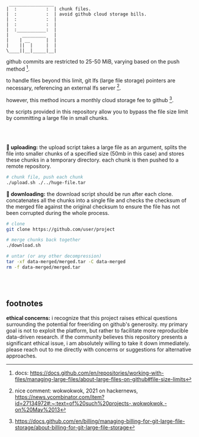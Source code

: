```
 _________________
|  :           :  | chunk files.
|  :           :  | avoid github cloud storage bills.
|  :           :  | 
|  :           :  | 
|  :___________:  | 
|     _________   | 
|    | __      |  |
|    ||  |     |  |
\____||__|_____|__|
```

github commits are restricted to 25-50 MiB, varying based on the push method [^1].

to handle files beyond this limit, git lfs (large file storage) pointers are necessary, referencing an external lfs server [^2].

however, this method incurs a monthly cloud storage fee to github [^3].

the scripts provided in this repository allow you to bypass the file size limit by committing a large file in small chunks.

<br><br>

**🔺 uploading:** the upload script takes a large file as an argument, splits the file into smaller chunks of a specified size (50mb in this case) and stores these chunks in a temporary directory. each chunk is then pushed to a remote repository.

```bash
# chunk file, push each chunk
./upload.sh ./../huge-file.tar
```

**🔻 downloading:** the download script should be run after each clone. concatenates all the chunks into a single file and checks the checksum of the merged file against the original checksum to ensure the file has not been corrupted during the whole process.

```bash
# clone
git clone https://github.com/user/project

# merge chunks back together
./download.sh

# untar (or any other decompression)
tar -xf data-merged/merged.tar -C data-merged
rm -f data-merged/merged.tar
```

<br><br>

## footnotes

**ethical concerns:** i recognize that this project raises ethical questions surrounding the potential for freeriding on github's generosity. my primary goal is not to exploit the platform, but rather to facilitate more reproducible data-driven research. if the community believes this repository presents a significant ethical issue, i am absolutely willing to take it down immediately. please reach out to me directly with concerns or suggestions for alternative approaches.

[^1]: docs: https://docs.github.com/en/repositories/working-with-files/managing-large-files/about-large-files-on-github#file-size-limits
[^2]: nice comment: wokwokwok, 2021 on hackernews, https://news.ycombinator.com/item?id=27134972#:~:text=of%20such%20projects-,wokwokwok,-on%20May%2013
[^3]: https://docs.github.com/en/billing/managing-billing-for-git-large-file-storage/about-billing-for-git-large-file-storage

